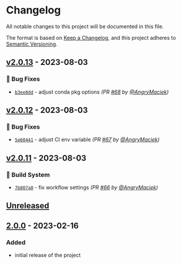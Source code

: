 # Changelog

All notable changes to this project will be documented in this file.

The format is based on [Keep a Changelog](https://keepachangelog.com/en/1.0.0/),
and this project adheres to [Semantic Versioning](https://semver.org/spec/v2.0.0.html).

## [v2.0.13] - 2023-08-03
### :bug: Bug Fixes
- [`b3ee0dd`](https://github.com/AngryMaciek/hypercomplex/commit/b3ee0dd58feef4e7793afc452e1e5e6f3ebe13e9) - adjust conda pkg options *(PR [#68](https://github.com/AngryMaciek/hypercomplex/pull/68) by [@AngryMaciek](https://github.com/AngryMaciek))*


## [v2.0.12] - 2023-08-03
### :bug: Bug Fixes
- [`5e60441`](https://github.com/AngryMaciek/hypercomplex/commit/5e60441f348e713e73469968ecc6b646b4029a2f) - adjust CI env variable *(PR [#67](https://github.com/AngryMaciek/hypercomplex/pull/67) by [@AngryMaciek](https://github.com/AngryMaciek))*


## [v2.0.11] - 2023-08-03
### :construction_worker: Build System
- [`7b807a0`](https://github.com/AngryMaciek/hypercomplex/commit/7b807a04bbcffc6faff21cc6b582f3d58a118428) - fix workflow settings *(PR [#66](https://github.com/AngryMaciek/hypercomplex/pull/66) by [@AngryMaciek](https://github.com/AngryMaciek))*


## [Unreleased]

## [2.0.0] - 2023-02-16

### Added

- initial release of the project

[unreleased]: https://github.com/AngryMaciek/hypercomplex/compare/v2.0.0...HEAD
[2.0.0]: https://github.com/AngryMaciek/hypercomplex/releases/tag/v2.0.0

[v2.0.11]: https://github.com/AngryMaciek/hypercomplex/compare/v2.0.10...v2.0.11
[v2.0.12]: https://github.com/AngryMaciek/hypercomplex/compare/v2.0.11...v2.0.12
[v2.0.13]: https://github.com/AngryMaciek/hypercomplex/compare/v2.0.12...v2.0.13